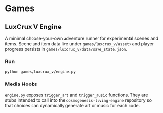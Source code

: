 # Games

## LuxCrux V Engine

A minimal choose-your-own adventure runner for experimental scenes and
items. Scene and item data live under `games/luxcrux_v/assets` and player
progress persists in `games/luxcrux_v/data/save_state.json`.

### Run

```
python games/luxcrux_v/engine.py
```

### Media Hooks

`engine.py` exposes `trigger_art` and `trigger_music` functions. They are
stubs intended to call into the `cosmogenesis-living-engine` repository
so that choices can dynamically generate art or music for each node.

